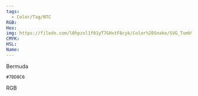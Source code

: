 ```yaml
---
tags:
  - Color/Tag/NTC
RGB:
Hex:
img: https://filedn.com/l0hpzxl1f01yT7GHxtF8cyk/Color%20Snake/SVG_Tumb%20Mass%20No%20Name/7DD8C6.svg
CMYK:
HSL:
Name:
---
```

Bermuda
```palette
#7DD8C6
```
RGB
